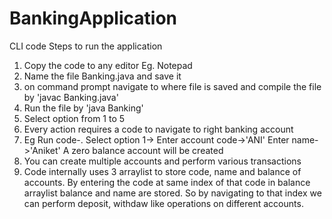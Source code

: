 # BankingApplication
CLI code
Steps to run the application
1. Copy the code to any editor Eg. Notepad
2. Name the file Banking.java and save it
3. on command prompt navigate to where file is saved and compile the file by 'javac Banking.java'
4. Run the file by 'java Banking' 
5. Select option from 1 to 5
6. Every action requires a code to navigate to right banking account
7. Eg Run code-. Select option 1->
   Enter account code->'ANI'
   Enter name->'Aniket'
   A zero balance account will be created
8. You can create multiple accounts and perform various transactions 
9. Code internally uses 3 arraylist to store code, name and balance of accounts. 
By entering the code at same index of that code in balance arraylist balance and name are stored. So by navigating to that index we can perform 
deposit, withdaw like operations on different accounts.

